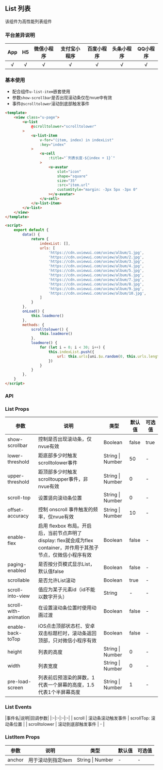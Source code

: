 ## List 列表

<demo-model url="/pages/componentsC/list/list"></demo-model>


该组件为高性能列表组件


### 平台差异说明

|App|H5|微信小程序|支付宝小程序|百度小程序|头条小程序|QQ小程序|
|:-:|:-:|:-:|:-:|:-:|:-:|:-:|
|√|√|√|√|√|√|√|

### 基本使用

- 配合组件`u-list-item`嵌套使用
- 参数`show-scrollbar`是否出现滚动条仅在nvue中有效
- 事件`@scrolltolower`滚动到底部触发事件

```html
<template>
	<view class="u-page">
		<u-list
			@scrolltolower="scrolltolower"
		>
			<u-list-item
				v-for="(item, index) in indexList"
				:key="index"
			>
				<u-cell
					:title="`列表长度-${index + 1}`"
				>
					<u-avatar
						slot="icon"
						shape="square"
						size="35"
						:src="item.url"
						customStyle="margin: -3px 5px -3px 0"
					></u-avatar>
				</u-cell>
			</u-list-item>
		</u-list>
	</view>
</template>

<script>
	export default {
		data() {
			return {
				indexList: [],
				urls: [
					'https://cdn.uviewui.com/uview/album/1.jpg',
					'https://cdn.uviewui.com/uview/album/2.jpg',
					'https://cdn.uviewui.com/uview/album/3.jpg',
					'https://cdn.uviewui.com/uview/album/4.jpg',
					'https://cdn.uviewui.com/uview/album/5.jpg',
					'https://cdn.uviewui.com/uview/album/6.jpg',
					'https://cdn.uviewui.com/uview/album/7.jpg',
					'https://cdn.uviewui.com/uview/album/8.jpg',
					'https://cdn.uviewui.com/uview/album/9.jpg',
					'https://cdn.uviewui.com/uview/album/10.jpg',
				]
			}
		},
		onLoad() {
			this.loadmore()
		},
		methods: {
			scrolltolower() {
				this.loadmore()
			},
			loadmore() {
				for (let i = 0; i < 30; i++) {
					this.indexList.push({
						url: this.urls[uni.$u.random(0, this.urls.length - 1)]
					})
				}
			}
		},
	}
</script>
```


### API

### List Props

| 参数          | 说明            | 类型            | 默认值             |  可选值   |
|-------------  |---------------- |---------------|------------------ |-------- |
| show-scrollbar | 控制是否出现滚动条，仅nvue有效 | Boolean | false | true |
| lower-threshold | 距底部多少时触发scrolltolower事件 | String \| Number  | 50 | - |
| upper-threshold | 距顶部多少时触发scrolltoupper事件，非nvue有效 | String \| Number  | 0 | - |
| scroll-top | 设置竖向滚动条位置 | String \| Number  | 0 | - |
| offset-accuracy | 控制 onscroll 事件触发的频率，仅nvue有效 | String \| Number  | 10 | - |
| enable-flex | 启用 flexbox 布局。开启后，当前节点声明了display: flex就会成为flex container，并作用于其孩子节点，仅微信小程序有效 | Boolean  | false | - |
| paging-enabled | 是否按分页模式显示List，默认值false | Boolean  | false | - |
| scrollable | 是否允许List滚动 | Boolean  | true | - |
| scroll-into-view | 值应为某子元素id（id不能以数字开头） | String  | - | - |
| scroll-with-animation | 在设置滚动条位置时使用动画过渡 | Boolean  | false | - |
| enable-back-toTop | iOS点击顶部状态栏、安卓双击标题栏时，滚动条返回顶部，只对微信小程序有效 | Boolean  | false | - |
| height | 列表的高度 | String \| Number  | 0 | - |
| width | 列表宽度 | String \| Number | 0 | - |
| pre-load-screen | 列表前后预渲染的屏数，1代表一个屏幕的高度，1.5代表1个半屏幕高度 | String \| Number  | 1 | - |


### List Events

|事件名|说明|回调参数|
|:-|:-|:-|:-|
| scroll | 滚动条滚动触发事件 | scrollTop: 滚动条位置 |
| scrolltolower | 滚动到底部触发事件 | - |


### ListItem Props

| 参数          | 说明            | 类型            | 默认值             |  可选值   |
|-------------  |---------------- |---------------|------------------ |-------- |
| anchor | 用于滚动到指定item | String \| Number | - | - |

